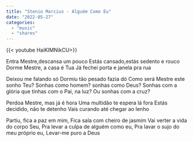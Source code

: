 ```yaml
---
title: "Stenio Marcius - Alguém Como Eu"
date: "2022-05-27"
categories:
  - "music"
  - "shares"
---
```


<div style="width: 70vw;">{{< youtube HaiKlMNikCU>}}</div>

Entra Mestre,descansa um pouco
Estás cansado,estás sedento e rouco
Dorme Mestre, a casa é Tua
Já fechei porta e janela pra rua

Deixou me falando só
Dormiu tão pesado fazia dó
Como será Mestre este sonho Teu?
Sonhas como homem? sonhas como Deus?
Sonhas com a glória que tinhas com o Pai, na luz?
Ou sonhas com a cruz?

Perdoa Mestre, mas já é hora
Uma multidão te espera lá fora
Estás decidido, não te detenho
Vais curando até chegar ao lenho

Partiu, fica a paz em mim,
Fica sala com cheiro de jasmim
Vai verter a vida do corpo Seu,
Pra levar a culpa de alguém como eu,
Pra lavar o sujo do meu próprio eu,
Levar-me puro a Deus
